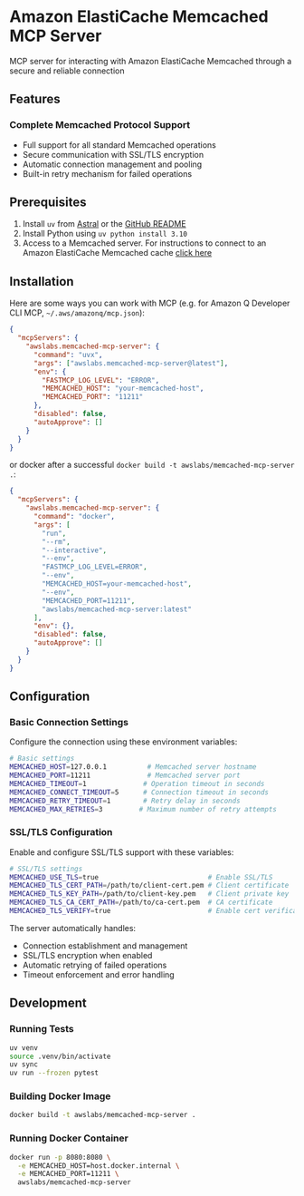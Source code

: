 # Amazon ElastiCache Memcached MCP Server

MCP server for interacting with Amazon ElastiCache Memcached through a secure and reliable connection

## Features

### Complete Memcached Protocol Support

- Full support for all standard Memcached operations
- Secure communication with SSL/TLS encryption
- Automatic connection management and pooling
- Built-in retry mechanism for failed operations

## Prerequisites

1. Install `uv` from [Astral](https://docs.astral.sh/uv/getting-started/installation/) or the [GitHub README](https://github.com/astral-sh/uv#installation)
2. Install Python using `uv python install 3.10`
3. Access to a Memcached server. For instructions to connect to an Amazon ElastiCache Memcached cache [click here](ELASTICACHECONNECT.md)


## Installation

Here are some ways you can work with MCP (e.g. for Amazon Q Developer CLI MCP, `~/.aws/amazonq/mcp.json`):

```json
{
  "mcpServers": {
    "awslabs.memcached-mcp-server": {
      "command": "uvx",
      "args": ["awslabs.memcached-mcp-server@latest"],
      "env": {
        "FASTMCP_LOG_LEVEL": "ERROR",
        "MEMCACHED_HOST": "your-memcached-host",
        "MEMCACHED_PORT": "11211"
      },
      "disabled": false,
      "autoApprove": []
    }
  }
}
```

or docker after a successful `docker build -t awslabs/memcached-mcp-server .`:

```json
{
  "mcpServers": {
    "awslabs.memcached-mcp-server": {
      "command": "docker",
      "args": [
        "run",
        "--rm",
        "--interactive",
        "--env",
        "FASTMCP_LOG_LEVEL=ERROR",
        "--env",
        "MEMCACHED_HOST=your-memcached-host",
        "--env",
        "MEMCACHED_PORT=11211",
        "awslabs/memcached-mcp-server:latest"
      ],
      "env": {},
      "disabled": false,
      "autoApprove": []
    }
  }
}
```

## Configuration

### Basic Connection Settings

Configure the connection using these environment variables:

```bash
# Basic settings
MEMCACHED_HOST=127.0.0.1          # Memcached server hostname
MEMCACHED_PORT=11211              # Memcached server port
MEMCACHED_TIMEOUT=1              # Operation timeout in seconds
MEMCACHED_CONNECT_TIMEOUT=5      # Connection timeout in seconds
MEMCACHED_RETRY_TIMEOUT=1        # Retry delay in seconds
MEMCACHED_MAX_RETRIES=3         # Maximum number of retry attempts
```

### SSL/TLS Configuration

Enable and configure SSL/TLS support with these variables:

```bash
# SSL/TLS settings
MEMCACHED_USE_TLS=true                           # Enable SSL/TLS
MEMCACHED_TLS_CERT_PATH=/path/to/client-cert.pem # Client certificate
MEMCACHED_TLS_KEY_PATH=/path/to/client-key.pem   # Client private key
MEMCACHED_TLS_CA_CERT_PATH=/path/to/ca-cert.pem  # CA certificate
MEMCACHED_TLS_VERIFY=true                        # Enable cert verification
```

The server automatically handles:
- Connection establishment and management
- SSL/TLS encryption when enabled
- Automatic retrying of failed operations
- Timeout enforcement and error handling

## Development

### Running Tests
```bash
uv venv
source .venv/bin/activate
uv sync
uv run --frozen pytest
```

### Building Docker Image
```bash
docker build -t awslabs/memcached-mcp-server .
```

### Running Docker Container
```bash
docker run -p 8080:8080 \
  -e MEMCACHED_HOST=host.docker.internal \
  -e MEMCACHED_PORT=11211 \
  awslabs/memcached-mcp-server
```
